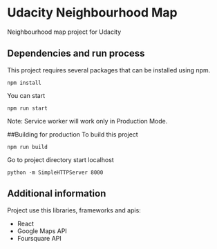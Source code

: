 # Udacity Neighbourhood Map
Neighbourhood map project for Udacity

## Dependencies and run process 
This project requires several packages that can be installed using npm.
```
npm install
```

You can start
```
npm run start
```

Note: Service worker will work only in Production Mode.

##Building for production
To build this project
```
npm run build
```

Go to project directory start localhost
```
python -m SimpleHTTPServer 8000
```

## Additional information
Project use this libraries, frameworks and apis:
- React
- Google Maps API
- Foursquare API


